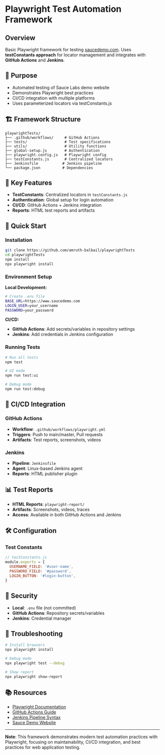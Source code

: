 # Playwright Test Automation Framework

## Overview

Basic Playwright framework for testing [saucedemo.com](https://www.saucedemo.com). Uses **testConstants approach** for locator management and integrates with **GitHub Actions** and **Jenkins**.

## 🎯 Purpose

- Automated testing of Sauce Labs demo website
- Demonstrates Playwright best practices
- CI/CD integration with multiple platforms
- Uses parameterized locators via testConstants.js

## 🏗️ Framework Structure

```
playwrightTests/
├── .github/workflows/     # GitHub Actions
├── tests/                 # Test specifications
├── utils/                 # Utility functions
├── global-setup.js        # Authentication
├── playwright.config.js   # Playwright config
├── testConstants.js       # Centralized locators
├── Jenkinsfile           # Jenkins pipeline
└── package.json          # Dependencies
```

## 🔧 Key Features

- **TestConstants**: Centralized locators in `testConstants.js`
- **Authentication**: Global setup for login automation
- **CI/CD**: GitHub Actions + Jenkins integration
- **Reports**: HTML test reports and artifacts

## 🚀 Quick Start

### Installation

```bash
git clone https://github.com/amruth-balbail/playwrightTests
cd playwrightTests
npm install
npx playwright install
```

### Environment Setup

**Local Development:**

```bash
# Create .env file
BASE_URL=https://www.saucedemo.com
LOGIN_USER=your_username
PASSWORD=your_password
```

**CI/CD:**

- **GitHub Actions**: Add secrets/variables in repository settings
- **Jenkins**: Add credentials in Jenkins configuration

### Running Tests

```bash
# Run all tests
npm test

# UI mode
npm run test:ui

# Debug mode
npm run test:debug
```

## 🔄 CI/CD Integration

### GitHub Actions

- **Workflow**: `.github/workflows/playwright.yml`
- **Triggers**: Push to main/master, Pull requests
- **Artifacts**: Test reports, screenshots, videos

### Jenkins

- **Pipeline**: `Jenkinsfile`
- **Agent**: Linux-based Jenkins agent
- **Reports**: HTML publisher plugin

## 📊 Test Reports

- **HTML Reports**: `playwright-report/`
- **Artifacts**: Screenshots, videos, traces
- **Access**: Available in both GitHub Actions and Jenkins

## 🛠️ Configuration

### Test Constants

```javascript
// testConstants.js
module.exports = {
  USERNAME_FIELD: '#user-name',
  PASSWORD_FIELD: '#password',
  LOGIN_BUTTON: '#login-button',
}
```

## 🔐 Security

- **Local**: `.env` file (not committed)
- **GitHub Actions**: Repository secrets/variables
- **Jenkins**: Credential manager

## 🐛 Troubleshooting

```bash
# Install browsers
npx playwright install

# Debug mode
npx playwright test --debug

# Show report
npx playwright show-report
```

## 📚 Resources

- [Playwright Documentation](https://playwright.dev/)
- [GitHub Actions Guide](https://docs.github.com/en/actions)
- [Jenkins Pipeline Syntax](https://www.jenkins.io/doc/book/pipeline/syntax/)
- [Sauce Demo Website](https://www.saucedemo.com/)

---

**Note**: This framework demonstrates modern test automation practices with Playwright, focusing on maintainability, CI/CD integration, and best practices for web application testing.